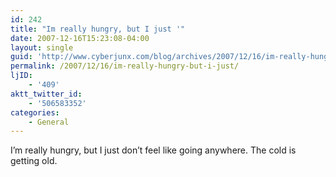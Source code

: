 ```yaml
---
id: 242
title: "Im really hungry, but I just '"
date: 2007-12-16T15:23:08-04:00
layout: single
guid: 'http://www.cyberjunx.com/blog/archives/2007/12/16/im-really-hungry-but-i-just/'
permalink: /2007/12/16/im-really-hungry-but-i-just/
ljID:
    - '409'
aktt_twitter_id:
    - '506583352'
categories:
    - General
---
```


I’m really hungry, but I just don’t feel like going anywhere. The cold is getting old.